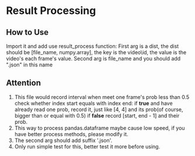 # Result Processing

## How to Use
Import it and add use result\_process function:
First arg is a dist, the dist should be [file\_name, numpy.array], the key is the video\id, the value is the video's each frame's value.
Second arg is file\_name and you should add ".json" in this name

## Attention
1. This file would record interval when meet one frame's prob less than 0.5
   check whether index start equals with index end:
if __true__ and have already read one prob, record it, just like [4, 4] and its prob(of course, bigger than or equal with 0.5)
if __false__ record [start, end - 1] and their prob.
2. This way to process pandas.dataframe maybe cause low speed, if you have better process methods, please modify it.
3. The second arg should add suffix '.json'.
4. Only run simple test for this, better test it more before using.
